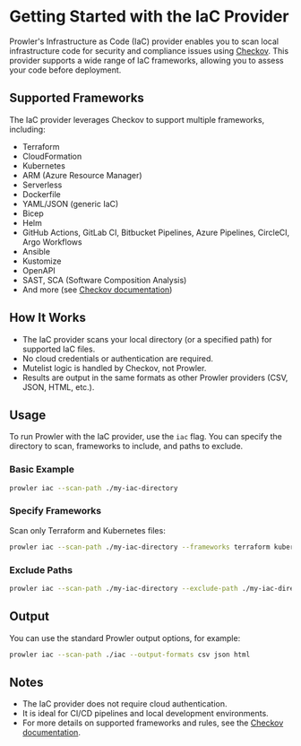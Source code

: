 # Getting Started with the IaC Provider

Prowler's Infrastructure as Code (IaC) provider enables you to scan local infrastructure code for security and compliance issues using [Checkov](https://www.checkov.io/). This provider supports a wide range of IaC frameworks, allowing you to assess your code before deployment.

## Supported Frameworks

The IaC provider leverages Checkov to support multiple frameworks, including:

- Terraform
- CloudFormation
- Kubernetes
- ARM (Azure Resource Manager)
- Serverless
- Dockerfile
- YAML/JSON (generic IaC)
- Bicep
- Helm
- GitHub Actions, GitLab CI, Bitbucket Pipelines, Azure Pipelines, CircleCI, Argo Workflows
- Ansible
- Kustomize
- OpenAPI
- SAST, SCA (Software Composition Analysis)
- And more (see [Checkov documentation](http://checkov.io/1.Welcome/What%20is%20Checkov.html#supported-iac-types))

## How It Works

- The IaC provider scans your local directory (or a specified path) for supported IaC files.
- No cloud credentials or authentication are required.
- Mutelist logic is handled by Checkov, not Prowler.
- Results are output in the same formats as other Prowler providers (CSV, JSON, HTML, etc.).

## Usage

To run Prowler with the IaC provider, use the `iac` flag. You can specify the directory to scan, frameworks to include, and paths to exclude.

### Basic Example

```sh
prowler iac --scan-path ./my-iac-directory
```

### Specify Frameworks

Scan only Terraform and Kubernetes files:

```sh
prowler iac --scan-path ./my-iac-directory --frameworks terraform kubernetes
```

### Exclude Paths

```sh
prowler iac --scan-path ./my-iac-directory --exclude-path ./my-iac-directory/test,./my-iac-directory/examples
```

## Output

You can use the standard Prowler output options, for example:

```sh
prowler iac --scan-path ./iac --output-formats csv json html
```

## Notes

- The IaC provider does not require cloud authentication.
- It is ideal for CI/CD pipelines and local development environments.
- For more details on supported frameworks and rules, see the [Checkov documentation](https://www.checkov.io/1.Welcome/Quick%20Start.html).
